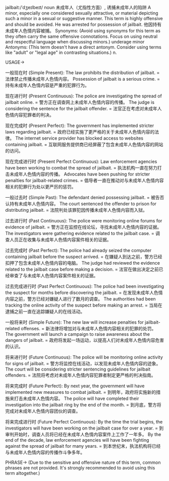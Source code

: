jailbait:/ˈdʒeɪlbeɪt/
noun
未成年人（尤指性方面）, 诱捕未成年人的陷阱
A minor, especially one considered sexually attractive, or material depicting such a minor in a sexual or suggestive manner.  This term is highly offensive and should be avoided.
He was arrested for possession of jailbait. 他因持有未成年人色情内容被捕。
Synonyms:  (Avoid using synonyms for this term as they often carry the same offensive connotations.  Focus on using neutral and respectful language when discussing minors.)  underage minor
Antonyms: (This term doesn't have a direct antonym.  Consider using terms like "adult" or "legal age" in contrasting situations.)
n.


USAGE->

一般现在时 (Simple Present):
The law prohibits the distribution of jailbait. = 法律禁止传播未成年人色情内容。
Possession of jailbait is a serious crime. = 持有未成年人色情内容是严重的犯罪行为。


现在进行时 (Present Continuous):
The police are investigating the spread of jailbait online. = 警方正在调查网上未成年人色情内容的传播。
The judge is considering the sentence for the jailbait offender. = 法官正在考虑对未成年人色情内容犯罪者的判决。


现在完成时 (Present Perfect):
The government has implemented stricter laws regarding jailbait. = 政府已经实施了更严格的关于未成年人色情内容的法律。
The internet service provider has blocked access to websites containing jailbait. = 互联网服务提供商已经屏蔽了包含未成年人色情内容的网站的访问。


现在完成进行时 (Present Perfect Continuous):
Law enforcement agencies have been working to combat the spread of jailbait. = 执法机构一直在努力打击未成年人色情内容的传播。
Advocates have been pushing for stricter penalties for jailbait-related crimes. = 倡导者一直在推动对与未成年人色情内容相关的犯罪行为处以更严厉的惩罚。


一般过去时 (Simple Past):
The defendant denied possessing jailbait. = 被告否认持有未成年人色情内容。
The court sentenced the offender to prison for distributing jailbait. = 法院判处该罪犯因传播未成年人色情内容而入狱。


过去进行时 (Past Continuous):
The police were monitoring online forums for evidence of jailbait. = 警方正在监控在线论坛，寻找未成年人色情内容的证据。
The investigators were gathering evidence related to the jailbait case. = 调查人员正在收集与未成年人色情内容案件相关的证据。


过去完成时 (Past Perfect):
The police had already seized the computer containing jailbait before the suspect arrived. = 在嫌疑人到达之前，警方已经扣押了包含未成年人色情内容的电脑。
The judge had reviewed the evidence related to the jailbait case before making a decision. = 法官在做出决定之前已经审查了与未成年人色情内容案件相关的证据。


过去完成进行时 (Past Perfect Continuous):
The police had been investigating the suspect for months before discovering the jailbait. = 在发现未成年人色情内容之前，警方已经对嫌疑人进行了数月的调查。
The authorities had been tracking the online activity of the suspect before making an arrest. = 当局在逮捕之前一直在追踪嫌疑人的在线活动。


一般将来时 (Simple Future):
The new law will increase penalties for jailbait-related offenses. = 新法律将增加对与未成年人色情内容相关的犯罪的处罚。
The government will launch a campaign to raise awareness about the dangers of jailbait. = 政府将发起一场运动，以提高人们对未成年人色情内容危害的认识。


将来进行时 (Future Continuous):
The police will be monitoring online activity for signs of jailbait. = 警方将监控在线活动，以发现未成年人色情内容的迹象。
The court will be considering stricter sentencing guidelines for jailbait offenders. = 法院将考虑对未成年人色情内容犯罪者制定更严格的判决指南。


将来完成时 (Future Perfect):
By next year, the government will have implemented new measures to combat jailbait. = 到明年，政府将实施新的措施来打击未成年人色情内容。
The police will have completed their investigation into the jailbait ring by the end of the month. = 到月底，警方将完成对未成年人色情内容团伙的调查。


将来完成进行时 (Future Perfect Continuous):
By the time the trial begins, the investigators will have been working on the jailbait case for over a year. = 到审判开始时，调查人员将已经在未成年人色情内容案件上工作了一年多。
By the end of the decade, law enforcement agencies will have been fighting against the spread of jailbait for many years. = 到本世纪末，执法机构将已经与未成年人色情内容的传播作斗争多年。

PHRASE->
(Due to the sensitive and offensive nature of this term, common phrases are not provided.  It's strongly recommended to avoid using this term altogether.)
